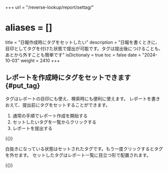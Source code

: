 +++
url = "/reverse-lookup/report/settag/"
# aliases = []
title = "日報作成時にタグをセットしたい"
description = "日報を書くときに、目印としてタグを付けた状態で提出が可能です。タグは提出後につけることも、あとから外すことも簡単です"
isDictionaly = true
toc = false
date = "2024-10-03"
weight = 2410
+++

## レポートを作成時にタグをセットできます{#put_tag}

タグはレポートの目印にも使え、検索時にも便利に使えます。
レポートを書きおえて、提出前にタグをセットすることができます。

1. 通常の手順でレポート作成を開始する
2. セットしたいタグを一覧からクリックする
3. レポートを提出する

{{<iTablet filename="img/setTag" msg="クリックするだけでタグを簡単につけられます" alice="pc">}}

白抜きになっている状態はセットされたタグです。もう一度クリックするとタグを外せます。
セットしたタグはレポート一覧に目立つ形で配置されます。

{{<iTablet filename="img/reportList" msg="タグの付いたレポートは一覧表からもわかるので目立ちます" alice="pc">}}
